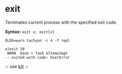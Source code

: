 # exit

Terminates current process with the specified exit code.

**Syntax:** ```exit x; exit[x]```

```os
OLOG=warn tachyon -c 4 -f repl
```

```o
o)exit 10
 WARN  base > Task &ltmain&gt
-- exited with code: UserError
```

::: see
[kill](/verbs/concurrency/kill.md)
:::
